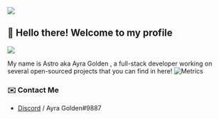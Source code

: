 ![](https://hit.yhype.me/github/profile?user_id=72696414)
## :wave: Hello there! Welcome to my profile
![](https://komarev.com/ghpvc/?username=AstroicyOP)

My name is Astro aka Ayra Golden , a full-stack developer working on several open-sourced projects that you can find in here!
![Metrics](https://metrics.lecoq.io/AstroicyOP?template=classic&languages=1&isocalendar=1&activity=1&pagespeed=1&isocalendar.duration=half-year&languages.limit=8&languages.sections=most-used&languages.colors=github&languages.threshold=0%25&languages.indepth=false&languages.analysis.timeout=15&languages.categories=markup%2C%20programming&languages.recent.categories=markup%2C%20programming&languages.recent.load=300&languages.recent.days=14&activity.limit=5&activity.load=300&activity.days=14&activity.filter=all&activity.visibility=all&activity.timestamps=false&pagespeed.url=https%3A%2F%2Fpogy.xyz&pagespeed.detailed=false&pagespeed.screenshot=false&config.timezone=Asia%2FBeirut)

### ✉️ Contact Me

- [Discord](https://discord.com/users/999738721698066472) / Ayra Golden#9887
